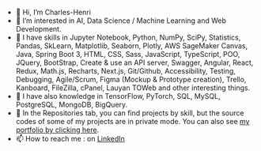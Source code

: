 - 👋 Hi, I’m Charles-Henri
- 👀 I’m interested in AI, Data Science / Machine Learning and Web Development.
- 🌱 I have skills in Jupyter Notebook, Python, NumPy, SciPy, Statistics, Pandas, SkLearn, Matplotlib, Seaborn, Plotly, AWS SageMaker Canvas, Java, Spring Boot 3, HTML, CSS, Sass, JavaScript, TypeScript, POO, JQuery, BootStrap, Create & use an API server, Swagger, Angular, React, Redux, Math.js, Recharts, Next.js, Git/Github, Accessibility, Testing, Debugging, Agile/Scrum, Figma (Mockup & Prototype creation), Trello, Kanboard, FileZilla, cPanel, Lauyan TOWeb and other interesting things.
- 🌱 I have also knowledge in TensorFlow, PyTorch, SQL, MySQL, PostgreSQL, MongoDB, BigQuery.
- 🌱 In the Repositories tab, you can find projects by skill, but the source codes of some of my projects are in private mode. You can also see [my portfolio by clicking here](https://charlenry.github.io/#portfolio).
- 📫 How to reach me : on [LinkedIn](https://www.linkedin.com/in/charles-henri-saint-mars)

<!---
charlenry/charlenry is a ✨ special ✨ repository because its `README.md` (this file) appears on your GitHub profile.
You can click the Preview link to take a look at your changes.
--->
